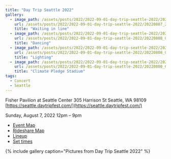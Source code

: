 ```yaml
---
title: "Day Trip Seattle 2022"
gallery:
  - image_path: /assets/posts/2022/2022-09-01-day-trip-seattle-2022/20220807_235028032_iOS.jpg
    url: /assets/posts/2022/2022-09-01-day-trip-seattle-2022/20220807_235028032_iOS.jpg
    title: "Waiting in line"
  - image_path: /assets/posts/2022/2022-09-01-day-trip-seattle-2022/20220808_035330117_iOS.jpg
    url: /assets/posts/2022/2022-09-01-day-trip-seattle-2022/20220808_035330117_iOS.jpg
    title: "Dancing"
  - image_path: /assets/posts/2022/2022-09-01-day-trip-seattle-2022/20220808_035924313_iOS.jpg
    url: /assets/posts/2022/2022-09-01-day-trip-seattle-2022/20220808_035924313_iOS.jpg
    title: "Lighting"
  - image_path: /assets/posts/2022/2022-09-01-day-trip-seattle-2022/20220808_040900475_iOS.jpg
    url: /assets/posts/2022/2022-09-01-day-trip-seattle-2022/20220808_040900475_iOS.jpg
    title: "Climate Pledge Stadium"
tags:
  - Concert
  - Seattle
---
```

Fisher Pavilion at Seattle Center
305 Harrison St
Seattle, WA 98109
[https://seattle.daytripfest.com/](https://seattle.daytripfest.com/)

Sunday, August 7, 2022
12pm – 9pm

* [Event Map](/assets/posts/2022-08-07-day-trip-seattle-2022/dtpnw_2022_mk_map_event_1080x1350_r10.png)
* [Rideshare Map](/assets/posts/2022-08-07-day-trip-seattle-2022/dtpnw_2022_mk_map_rideshare_1080x1350_r01.png)
* [Lineup](/assets/posts/2022-08-07-day-trip-seattle-2022/dtpnw_2022_mk_lu_full_osn_ga_1080x1350_r08.png)
* [Set times](/assets/posts/2022-08-07-day-trip-seattle-2022/dtpnw_2022_mk_lu_set_times_ga_1080x1350_r07.png)

{% include gallery caption="Pictures from Day Trip Seattle 2022" %}
